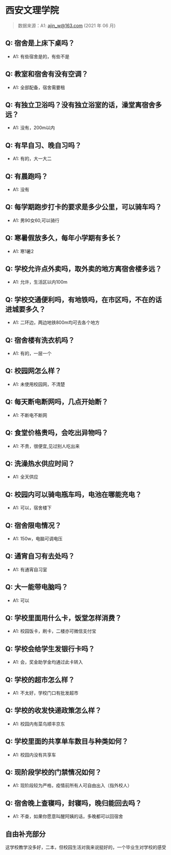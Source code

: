# 西安文理学院

> 数据来源：A1: ajin_w@163.com (2021 年 06 月)

## Q: 宿舍是上床下桌吗？

- A1: 有些宿舍是的，有些不是

## Q: 教室和宿舍有没有空调？

- A1: 全部配备，宿舍需要租

## Q: 有独立卫浴吗？没有独立浴室的话，澡堂离宿舍多远？

- A1: 没有，200m以内

## Q: 有早自习、晚自习吗？

- A1: 有的，大一大二

## Q: 有晨跑吗？

- A1: 没有

## Q: 每学期跑步打卡的要求是多少公里，可以骑车吗？

- A1: 男90女60,可以骑行

## Q: 寒暑假放多久，每年小学期有多长？

- A1: 寒1暑2

## Q: 学校允许点外卖吗，取外卖的地方离宿舍楼多远？

- A1: 允许，生活区以内100m

## Q: 学校交通便利吗，有地铁吗，在市区吗，不在的话进城要多久？

- A1: 二环边，两边地铁800m均可去各个地方

## Q: 宿舍楼有洗衣机吗？

- A1: 有的，一层一个

## Q: 校园网怎么样？

- A1: 未使用校园网，不清楚

## Q: 每天断电断网吗，几点开始断？

- A1: 不断电不断网

## Q: 食堂价格贵吗，会吃出异物吗？

- A1: 不贵，很便宜,见过别人吃出来

## Q: 洗澡热水供应时间？

- A1: 全天供应

## Q: 校园内可以骑电瓶车吗，电池在哪能充电？

- A1: 可以，宿舍楼下

## Q: 宿舍限电情况？

- A1: 150w，电脑可调电压

## Q: 通宵自习有去处吗？

- A1: 有通宵自习室

## Q: 大一能带电脑吗？

- A1: 可以

## Q: 学校里面用什么卡，饭堂怎样消费？

- A1: 校园饭卡，刷卡，二楼亦可微信支付宝

## Q: 学校会给学生发银行卡吗？

- A1: 会，奖金助学金均通过此卡转入

## Q: 学校的超市怎么样？

- A1: 不太好，学校门口有批发超市

## Q: 学校的收发快递政策怎么样？

- A1: 校园内有菜鸟顺丰京东

## Q: 学校里面的共享单车数目与种类如何？

- A1: 校园内没有共享车

## Q: 现阶段学校的门禁情况如何？

- A1: 现阶段较为严格，疫情前所有人可自由出入（指外校人）

## Q: 宿舍晚上查寝吗，封寝吗，晚归能回去吗？

- A1: 不查，如果你愿意叫醒阿姨的话，多晚都可以回宿舍

## 自由补充部分

这学校教学没多好，二本，但校园生活对我来说挺好的，一个毕业生对学校的感受
